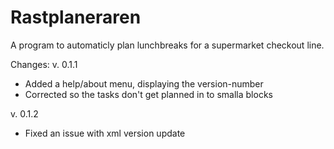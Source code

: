 # Rastplaneraren

A program to automaticly plan lunchbreaks for a supermarket checkout line.

Changes:
v. 0.1.1
* Added a help/about menu, displaying the version-number
* Corrected so the tasks don't get planned in to smalla blocks

v. 0.1.2
* Fixed an issue with xml version update